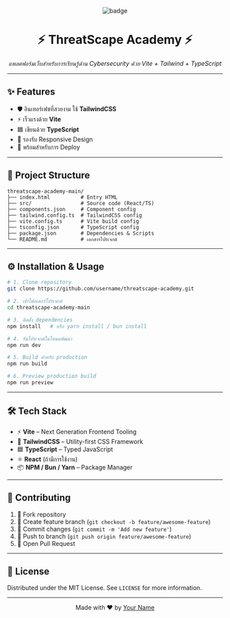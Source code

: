 <div align="center">
  <img src="https://img.shields.io/badge/ThreatScape%20Academy-v1.0-blueviolet?style=for-the-badge&logo=github" alt="badge"/>
  <h1>⚡ ThreatScape Academy ⚡</h1>
  <p><i>แพลตฟอร์มเว็บสำหรับการเรียนรู้ด้าน Cybersecurity ด้วย Vite + Tailwind + TypeScript</i></p>
</div>

---

## ✨ Features
- 🛡️ อินเทอร์เฟซที่สวยงาม ใช้ **TailwindCSS**
- ⚡ เร็วแรงด้วย **Vite**
- 🟦 เขียนด้วย **TypeScript**
- 📱 รองรับ Responsive Design
- 🚀 พร้อมสำหรับการ Deploy

---

## 📂 Project Structure
```
threatscape-academy-main/
├── index.html          # Entry HTML
├── src/                # Source code (React/TS)
├── components.json     # Component config
├── tailwind.config.ts  # TailwindCSS config
├── vite.config.ts      # Vite build config
├── tsconfig.json       # TypeScript config
├── package.json        # Dependencies & Scripts
└── README.md           # เอกสารโปรเจกต์
```

---

## ⚙️ Installation & Usage

```bash
# 1. Clone repository
git clone https://github.com/username/threatscape-academy.git

# 2. เข้าโฟลเดอร์โปรเจกต์
cd threatscape-academy-main

# 3. ติดตั้ง dependencies
npm install   # หรือ yarn install / bun install

# 4. รันโปรเจกต์ในโหมดพัฒนา
npm run dev

# 5. Build สำหรับ production
npm run build

# 6. Preview production build
npm run preview
```

---

## 🛠️ Tech Stack
- ⚡ **Vite** – Next Generation Frontend Tooling
- 🎨 **TailwindCSS** – Utility-first CSS Framework
- 🟦 **TypeScript** – Typed JavaScript
- ⚛️ **React** (ถ้ามีการใช้งาน)
- 📦 **NPM / Bun / Yarn** – Package Manager

---

## 🤝 Contributing
1. 🍴 Fork repository  
2. 🌱 Create feature branch (`git checkout -b feature/awesome-feature`)  
3. 💾 Commit changes (`git commit -m 'Add new feature'`)  
4. 🚀 Push to branch (`git push origin feature/awesome-feature`)  
5. 🎉 Open Pull Request  

---

## 📜 License
Distributed under the MIT License. See `LICENSE` for more information.

---

<div align="center">
  Made with ❤️ by <a href="https://github.com/username">Your Name</a>
</div>
